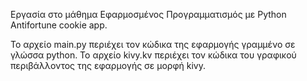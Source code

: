 Εργασία στο μάθημα Εφαρμοσμένος Προγραμματισμός με Python Antifortune cookie app. 

Το αρχείο main.py περιέχει τον κώδικα της εφαρμογής γραμμένο σε γλώσσα python.
Το αρχείο kivy.kv περιέχει τον κώδικα του γραφικού περιβάλλοντος της εφαρμογής σε μορφή kivy.
